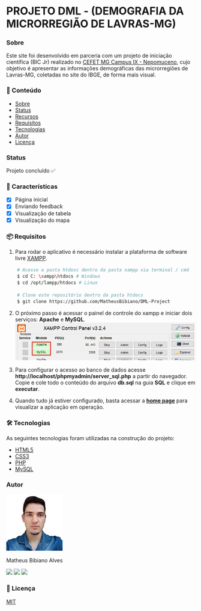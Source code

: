 # PROJETO DML - (DEMOGRAFIA DA MICRORREGIÃO DE LAVRAS-MG)

### Sobre

Este site foi desenvolvido em parceria com um projeto de iniciação científica (BIC Jr) realizado no [CEFET MG Campus IX - Nepomuceno](https://www.nepomuceno.cefetmg.br), cujo objetivo é apresentar as informações demográficas das microrregiões de Lavras-MG, coletadas no site do IBGE, de forma mais visual.

### 📌 Conteúdo

* [Sobre](#sobre)
* [Status](#status)
* [Recursos](#recursos)
* [Requisitos](#requisitos)
* [Tecnologias](#tecnologias)
* [Autor](#autor)
* [Licença](#licença)

### Status

Projeto concluído ✅

### 🧬 Características

- [x] Página inicial
- [x] Enviando feedback
- [x] Visualização de tabela
- [x] Visualização do mapa

### 📦 Requisitos

1. Para rodar o aplicativo é necessário instalar a plataforma de software livre [XAMPP](https://www.apachefriends.org).

```bash
    # Acesse a pasta htdosc dentro da pasta xampp via terminal / cmd
    $ cd C: \xampp\htdocs # Windows
    $ cd /opt/lampp/htdocs # Linux

    # Clone este repositório dentro da pasta htdocs
    $ git clone https://github.com/MatheusBibiano/DML-Project
```

2. O próximo passo é acessar o painel de controle do xampp e iniciar dois serviços: **Apache** e **MySQL**.
![](./assets/xampp_control_panel.png)

3. Para configurar o acesso ao banco de dados acesse **http://localhost/phpmyadmin/server_sql.php** a partir do navegador. Copie e cole todo o conteúdo do arquivo **db.sql** na guia **SQL** e clique em **executar**.

4. Quando tudo já estiver configurado, basta acessar a **[home page](localhost/DML/src/view/home/)** para visualizar a aplicação em operação.

### 🛠️ Tecnologias

As seguintes tecnologias foram utilizadas na construção do projeto:

- [HTML5](https://www.w3schools.com/html/)
- [CSS3](https://www.w3schools.com/css/)
- [PHP](https://www.php.net)
- [MySQL](https://www.mysql.com)

### Autor
<img src="assets/author.jpg" width="150" height="150">

Matheus Bibiano Alves

[<img src="https://img.shields.io/badge/twitter-%231DA1F2.svg?&style=for-the-badge&logo=twitter&logoColor=white" />](https://twitter.com/Bibiano_Alves) [<img src="https://img.shields.io/badge/linkedin-%230077B5.svg?&style=for-the-badge&logo=linkedin&logoColor=white" />](https://www.linkedin.com/in/matheus-bibiano-alves-a2438220a/) [<img src = "https://img.shields.io/badge/facebook-%231877F2.svg?&style=for-the-badge&logo=facebook&logoColor=white">](https://www.facebook.com/matheus.bibiano1/)

### 📜 Licença

[MIT](https://choosealicense.com/licenses/mit/)